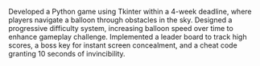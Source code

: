 Developed a Python game using Tkinter within a 4-week deadline, where players navigate a balloon through obstacles in the sky.
Designed a progressive difficulty system, increasing balloon speed over time to enhance gameplay challenge.
Implemented a leader board to track high scores, a boss key for instant screen concealment, and a cheat code granting 10 seconds of invincibility.
